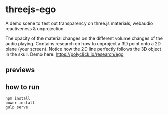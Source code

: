 # threejs-ego
A demo scene to test out transparency on three.js materials, webaudio reactiveness & unprojection.

The opacity of the material changes on the different volume changes of the audio playing.
Contains research on how to unproject a 3D point onto a 2D plane (your screen).
Notice how the 2D line perfectly follows the 3D object in the skull.
Demo here: https://polyclick.io/research/ego

## previews

## how to run
```
npm install
bower install
gulp serve
```
